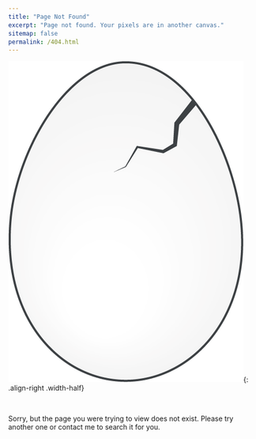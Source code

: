 ```yaml
---
title: "Page Not Found"
excerpt: "Page not found. Your pixels are in another canvas."
sitemap: false
permalink: /404.html
---
```

![](assets/images/ppia_logo_egg.png){: .align-right .width-half}

<br>
<p align="center" markdown="1">

Sorry, but the page you were trying to view does not exist.
Please try another one or contact me to search it for you.

</p>
